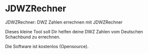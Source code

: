 # JDWZRechner
JDWZRechner: 
DWZ Zahlen errechnen mit JDWZRechner

Dieses kleine Tool soll Dir helfen deine DWZ Zahlen vom Deutschen Schachbund zu errechnen.

Die Software ist kostenlos (Opensource).
